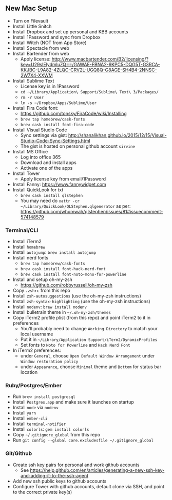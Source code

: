 ## New Mac Setup

* Turn on Filevault
* Install Little Snitch
* Install Dropbox and set up personal and KBB accounts
* Install 1Password and sync from Dropbox
* Install Witch (NOT from App Store)
* Install Spectacle from web
* Install Bartender from web
  * Apply license: http://www.macbartender.com/B2/licensing/?key=U29sIElydmluZQ==/GAWAE-FBNA2-9KPC5-DQG5T-G3RCA-KKJBC-L9A82-4ZLQC-CRV2L-UGQ8Q-G8AGE-SH4B4-2NNSC-2W7X4-XXWM
* Install Sublime Text
  * License key is in 1Password
  * `cd ~/Library/Application\ Support/Sublime\ Text\ 3/Packages/`
  * `rm -r User`
  * `ln -s ~/Dropbox/Apps/Sublime/User`
* Install Fira Code font: 
  * https://github.com/tonsky/FiraCode/wiki/Installing
  * `brew tap homebrew/cask-fonts`
  * `brew cask install font-fira-code`
* Install Visual Studio Code
  * Sync settings via gist: http://shanalikhan.github.io/2015/12/15/Visual-Studio-Code-Sync-Settings.html
  * The gist is hosted on personal github account `sirvine`
* Install MS Office
  * Log into office 365
  * Download and install apps
  * Activate one of the apps
* Install Tower 
  * Apply license key from email/1Password
* Install Fanny: https://www.fannywidget.com
* Install QuickLook for txt
  * `brew cask install qlstephen`
  * You may need do `xattr -cr ~/Library/QuickLook/QLStephen.qlgenerator` as per: https://github.com/whomwah/qlstephen/issues/81#issuecomment-574148579


### Terminal/CLI

* Install iTerm2
* Install `homebrew`
* Install `autojump`: `brew install autojump`
* Install nerd fonts
  * `brew tap homebrew/cask-fonts`
  * `brew cask install font-hack-nerd-font`
  * `brew cask install font-noto-mono-for-powerline`
* Install and setup oh-my-zsh
	* https://github.com/robbyrussell/oh-my-zsh
* Copy `.zshrc` from this repo
* Install `zsh-autosuggestions` (use the oh-my-zsh instructions)
* Install `zsh-syntax-highlighting` (use the oh-my-zsh instructions)
* Install `nodenv`: `brew install nodenv`
* Install bulletrain theme in `~/.oh-my-zsh/themes`
* Copy iTerm2 profile plist (from this repo) and point iTerm2 to it in preferences
	* You'll probably need to change `Working Directory` to match your local username
  * Put it in `~/Library/Application Support/iTerm2/DynamicProfiles`
  * Set fonts to `Noto for Powerline` and `Hack Nerd Font`
* In iTerm2 preferences:
  * under `General`, choose `Open Default Window Arrangement` under `Window restoration policy`
  * under `Appearance`, choose `Minimal` theme and `Bottom` for status bar location

### Ruby/Postgres/Ember

* Run `brew install postgresql`
* Install `Postgres.app` and make sure it launches on startup
* Install `node` via `nodenv`
* Install `yarn`
* Install `ember-cli`
* Install `terminal-notifier`
* Install `colorls`: `gem install colorls`
* Copy `~/.gitignore_global` from this repo
* Run `git config --global core.excludesfile ~/.gitignore_global`

### Git/Github

* Create ssh key pairs for personal and work github accounts
	* See https://help.github.com/en/articles/generating-a-new-ssh-key-and-adding-it-to-the-ssh-agent
* Add new ssh public keys to github accounts
* Configure Tower with github accounts, default clone via SSH, and point to the correct private key(s)
